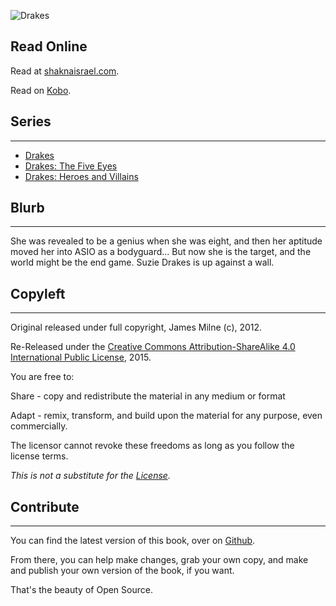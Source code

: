 ![Drakes](https://shakna-israel.github.io/drakes/img/frontCover.jpg)

## Read Online

Read at [shaknaisrael.com](https://shakna-israel.github.io/drakes).

Read on [Kobo](https://store.kobobooks.com/en-US/ebook/drakes).

## Series
----

* [Drakes](https://shakna-israel.github.io/drakes/)
* [Drakes: The Five Eyes](https://shakna-israel.github.io/drakes-the-five-eyes/)
* [Drakes: Heroes and Villains](https://shakna-israel.github.io/drakes-heroes-and-villains/)

## Blurb
----

She was revealed to be a genius when she was eight, and then her aptitude moved her into ASIO as a bodyguard... But now she is the target, and the world might be the end game. Suzie Drakes is up against a wall.

## Copyleft
----

Original released under full copyright, James Milne (c), 2012.

Re-Released under the [Creative Commons Attribution-ShareAlike 4.0 International Public License](https://creativecommons.org/licenses/by-sa/4.0/legalcode), 2015. 

You are free to: 

Share - copy and redistribute the material in any medium or format 

Adapt - remix, transform, and build upon the material for any purpose, even commercially. 

The licensor cannot revoke these freedoms as long as you follow the license terms. 

*This is not a substitute for the [License](https://creativecommons.org/licenses/by-sa/4.0/legalcode).*

## Contribute
---- 

You can find the latest version of this book, over on [Github](https://github.com/shakna-israel/drakes). 

From there, you can help make changes, grab your own copy, and make and publish your own version of the book, if you want. 

That's the beauty of Open Source.
